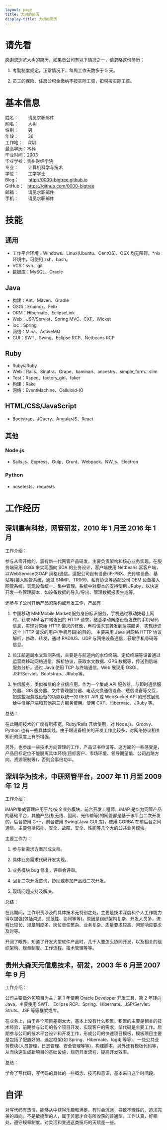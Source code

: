 ```yaml
---
layout: page
title: 大树的简历
display-title: 大树的简历
---
```

# 请先看

感谢您浏览大树的简历，如果贵公司有以下情况之一，请忽略这份简历：

1. 考勤制度规定，正常情况下，每周工作天数多于 5 天。

2. 员工的保险、住房公积金缴纳不按实际工资，扣税按实际工资。

# 基本信息

姓名：&nbsp;&nbsp;&nbsp;&nbsp;&nbsp;&nbsp;&nbsp;&nbsp;请见求职邮件  
网名：&nbsp;&nbsp;&nbsp;&nbsp;&nbsp;&nbsp;&nbsp;&nbsp;大树  
性别：&nbsp;&nbsp;&nbsp;&nbsp;&nbsp;&nbsp;&nbsp;&nbsp;男  
年龄：&nbsp;&nbsp;&nbsp;&nbsp;&nbsp;&nbsp;&nbsp;&nbsp;36  
工作地：&nbsp;&nbsp;&nbsp;&nbsp;深圳  
最高学历：本科  
毕业时间：2003  
毕业学校：贵州财经学院  
专业：&nbsp;&nbsp;&nbsp;&nbsp;&nbsp;&nbsp;&nbsp;&nbsp;计算机科学与技术  
学位：&nbsp;&nbsp;&nbsp;&nbsp;&nbsp;&nbsp;&nbsp;&nbsp;工学学士  
Blog：&nbsp;&nbsp;&nbsp;&nbsp;&nbsp;&nbsp;&nbsp;&nbsp;<http://0000-bigtree.github.io>  
GitHub：&nbsp;&nbsp;&nbsp;<https://github.com/0000-bigtree>  
邮箱：&nbsp;&nbsp;&nbsp;&nbsp;&nbsp;&nbsp;&nbsp;&nbsp;请见求职邮件  
手机：&nbsp;&nbsp;&nbsp;&nbsp;&nbsp;&nbsp;&nbsp;&nbsp;请见求职邮件

# 技能

## 通用

+ 工作平台环境：Windows、Linux(Ubuntu、CentOS)、OSX 均无障碍。*nix环境中，可使用 zsh、bash。
+ VCS：svn、git
+ 数据库：MySQL、Oracle

## Java

+ 构建：Ant、Maven、Gradle
+ OSGi：Equinox、Felix
+ ORM：Hibernate、EclipseLink
+ Web：JSP/Servlet、Spring MVC、CXF、Wicket
+ Ioc：Spring
+ 网络：Mina、ActiveMQ
+ GUI：SWT、Swing、Eclipse RCP、Netbeans RCP

## Ruby

+ Ruby/JRuby
+ Web：Rails、Sinatra、Grape、kaminari、ancestry、simple_form、slim
+ Test：Rspec、factory_girl、faker
+ 构建：Rake
+ 网络：EventMachine、Celluloid-IO

## HTML/CSS/JavaScript

+ Bootstrap、JQuery、AngularJS、React

## 其他

### Node.js

+ Sails.js、Express、Gulp、Grunt、Webpack、NW.js、Electron

### Python

+ nosetests、requests

# 工作经历

##  深圳震有科技，网管研发，2010 年 1 月至 2016 年 1 月

工作介绍：

参与从零开始的、震有新一代网管产品研发，主要负责架构和核心业务实现。在服务端采用 OSGi 来实现面向 SOA 的业务设计，客户端使用 Netbeans 富客户端，以WebService(SOAP 风格)通信。适配公司自有设备(IP-PBX、光传输设备、基站等)接入网管系统，通过 SNMP、TR069、私有协议等适配公司 OEM 设备接入网管系统，实现设备统一、集中管理。系统中对脚本的支持使用 JRuby，以快速开发一些管理脚本，如设备数据的导入/导出、管理数据报表生成等。

还参与了公司其他产品的架构或开发工作，产品有：

1. 中国移动 MM(Mobile Market)服务身份标识服务，手机通过移动拨号上网时，获取 MM 客户端发出的 HTTP 请求，结合移动网络设备发送的手机号码信息，实现对原始 HTTP 请求的修改，再将请求其转发到后端服务，实现标识这个 HTTP 请求的用户(手机号码)的目的。 主要采用 Java 对网络 HTTP 协议解析，修改、转发，通过 RADIUS、UDP 与网络设备通信，获取手机号码等信息。

2. 长江航道局水文监测系统，主要是与航道内的水位终端、定位终端等设备通过运营商移动网络通信，解析协议，获取水文数据、GPS 数据等，传送到后端服务分析。通过 Java 使用 TCP 与终端通信。Web 展现用 OSGi、JSP/Servlet、Bootstrap、JRuby等。

3. 牛信服务，类似微信的企业级应用，作为一个集成 API 服务器，与即时通信服务器、GIS 服务器、文件管理服务器、电话交换通信设备、短信设备等交互，把这些服务或设备的功能以统一的 REST API 或 WebSocket API 的形式展现给牛信客户端和其他第三方服务使用。使用 CXF、Hibernate、JRuby 等。

总结：

在此期间技术的广度有所拓宽，Ruby/Rails 开始使用，对 Node.js、Groovy、Python 也有一些具体实践。由于跟设备相关的开发工作比较多，对网络协议相关知识的深度上有所增强。

另外，也参加一些技术方向管理的工作，产品证书申请等。这方面的一些感受是，产品目标定位不能脱离具体环境(目标客户、市场环境、领导期望值、公司战略方向、资源限制等)，否则会事倍功半。

##  深圳华为技术，中研网管平台，2007 年 11 月至 2009 年 12 月

工作介绍：

iMAP(集成管理应用平台)安全业务模块，前台开发工程师，iMAP 是华为网管产品的基础平台，其他产品线(无线、固网、光传输等)的网管都是基于该平台二次开发的，后台使用 C++，前台使用 Swing(Java GUI 库)，使用 CORBA 在前后台之间通信。主要包括拓扑、安全、故障、安全、性能等几个大的公共业务模块。

主要工作为：

1. 参与新需求方案形成文档。 

2. 具体业务需求代码开发实现。 

3. 业务模块 bug 修复，评审会评审。 

4. 回复二次开发咨询，协助或参加产品线二次开发。 

5. 现场问题支持及解决。

总结：

在此期间，工作职责涉及的具体技术无特别之处。主要是技术深度和个人工作能力得以加强(包括沟通、规范性、协同等等)。原因是组织架构复杂、开发人员多，流程比较长、规章制度多、岗位责任繁杂、业务复杂、质量要求较高、问题响应要求及时等。

开阔了眼界，知道了开发大型软件产品时，几千人要怎么协同开发，以及相关的组织架构、规章制度、工作流程、技术管理等等。

## 贵州大森天元信息技术，研发，2003 年 6 月至 2007 年 9 月

工作介绍：

公司主要做外包项目为主，第 1 年使用 Oracle Developer 开发工具，第 2 年转向 Java，主要使用 SWT、 Eclipse RCP、Spring、Hibernate、JSP/Servlet、Struts、JSF 等等框架或库。

在业务上，由于各个项目差别太大，基本上没有什么积累。积累的主要是相关的技术经验，前期参与公司的各个项目开发，实现客户的需求，垒代码是主要工作。后期参与公司的技术平台设计和开发工作，形成公司的快速项目模板，模板项目主要是包括了配置好的、选定框架(如 Spring、Hibernate、log4j 等等)，一些公共业务模块(人员管理，日志管理、安全管理等等)，构建脚本，另外还有模板代码等，从而快速生成新项目的基础设施，规范开发流程、提高开发效率。

总结：

学会了写代码，写代码的具体的一些概念、技巧和意识，基本来自这个时间段。

# 自评

对写代码有热情，能够从中获得乐趣和满足，有时会沉迷，导致不理性的、追求完美的趋向。不是敏捷型的人，属于苦思才会有所收获的普通型。工作认真，好相处，遵守规章制度。对灵活和变通这类技巧的天赋差一些。
